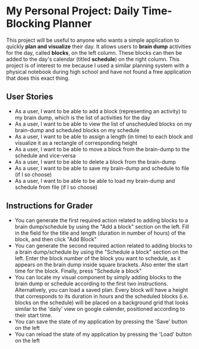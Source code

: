 # My Personal Project: Daily Time-Blocking Planner

This project will be useful to anyone who wants a
simple application to quickly **plan and visualize**
their day. It allows users to **brain dump** 
activities for the day, called **blocks**, on the left column. These blocks can then be added
to the day's calendar (titled **schedule**) on the right column. 
This project is of interest to me
because I used a similar planning system with a physical notebook
during high school
and have not found a free application that does this exact thing. 

## User Stories
- As a user, I want to be able to add a block (representing an activity) 
to my brain dump, which is the list of activities for the day
- As a user, I want to be able to view the list of unscheduled blocks on my brain-dump and scheduled blocks on my 
schedule
- As a user, I want to be able to assign a length (in time) to each block and visualize it as a rectangle of
 corresponding height
- As a user, I want to be able to move a block from the brain-dump to the schedule and vice-versa
- As a user, I want to be able to delete a block from the brain-dump
- As a user, I want to be able to save my brain-dump and schedule to file (if I so choose)
- As a user, I want to be able to be able to load my brain-dump and schedule from file (if I so choose)

## Instructions for Grader
- You can generate the first required action related to adding blocks to a brain dump/schedule by
using the "Add a block" section on the left. Fill in the field for the title and length (duration in 
number of hours) of the block, and then click "Add Block"
- You can generate the second required action related to adding blocks to a brain dump/schedule by 
using the "Schedule a block" section on the left. Enter the block number of the block you want to schedule,
as it appears on the brain dump inside square brackets. Also enter the start time for the block. Finally, 
press "Schedule a block"
- You can locate my visual component by simply adding blocks to the brain dump or schedule according
to the first two instructions. Alternatively, you can load a saved plan. Every block will have a height that corresponds to its duration in hours
and the scheduled blocks (i.e. blocks on the schedule) will be placed on a background grid that looks similar to 
the 'daily' view on google calender, positioned according to their start time.
- You can save the state of my application by pressing the 'Save' button on the left
- You can reload the state of my application by pressing the 'Load' button on the left